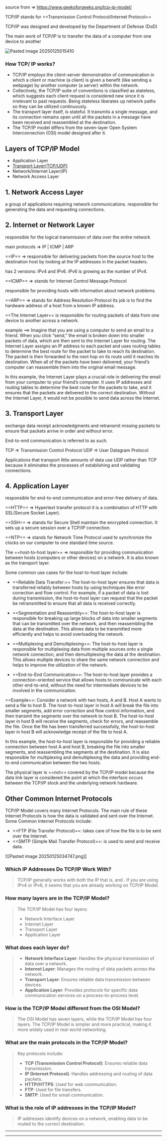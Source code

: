 
source from => https://www.geeksforgeeks.org/tcp-ip-model/

TCP/IP   stands for  ==Transmission Control Protocol/Internet Protocol==

TCP/IP was designed and developed by the Department of Defense (DoD)

The main work of TCP/IP is to transfer the data of a computer from one device to another

![Pasted image 20250125015410](https://github.com/user-attachments/assets/7bee9e0d-5750-4933-be64-406a386c6684)



### How TCP/ IP works?

- TCP/IP employs the client-server demonstration of communication in which a client or machine (a client) is given a benefit (like sending a webpage) by another computer (a server) within the network.
- Collectively, the TCP/IP suite of conventions is classified as stateless, which suggests each client request is considered new since it is irrelevant to past requests. Being stateless liberates up network paths so they can be utilized continuously.
- The transport layer itself, is stateful. It transmits a single message, and its connection remains open until all the packets in a message have been received and reassembled at the destination.
- The TCP/IP model differs from the seven-layer Open System Interconnection (OSI) model designed after it.

## Layers of TCP/IP Model

- Application Layer
- [Transport Layer(TCP/UDP)](https://www.geeksforgeeks.org/tcp-and-udp-in-transport-layer)
- Network/Internet Layer(IP)
- Network Access Layer


## 1. Network Access Layer

a group of applications requiring network communications.
responsible for generating the data and requesting connections.

## 2. Internet or Network Layer

responsible for the logical transmission of data over the entire network

main protocols => IP |  ICMP | ARP

==IP== => responsible for delivering packets from the source host to the destination host by looking at the IP addresses in the packet headers.

has 2 versions: IPv4 and IPv6.
IPv6 is growing as the number of IPv4.

==ICMP== => stands for Internet Control Message Protocol

responsible for providing hosts with information about network problems.

==ARP== => stands for Address Resolution Protocol
Its job is to find the hardware address of a host from a known IP address.


==The Internet Layer== is responsible for routing packets of data from one device to another across a network.


example ==> Imagine that you are using a computer to send an email to a friend. When you click “send,” the email is broken down into smaller packets of data, which are then sent to the Internet Layer for routing. The Internet Layer assigns an IP address to each packet and uses routing tables to determine the best route for the packet to take to reach its destination. The packet is then forwarded to the next hop on its route until it reaches its destination. When all of the packets have been delivered, your friend’s computer can reassemble them into the original email message.

In this example, the Internet Layer plays a crucial role in delivering the email from your computer to your friend’s computer. It uses IP addresses and routing tables to determine the best route for the packets to take, and it ensures that the packets are delivered to the correct destination. Without the Internet Layer, it would not be possible to send data across the Internet.


## 3. Transport Layer

exchange data receipt acknowledgments and retransmit missing packets to ensure that packets arrive in order and without error.

End-to-end communication is referred to as such.

TCP => Transmission Control Protocol
UDP => User Datagram Protocol

Applications that transport little amounts of data use UDP rather than TCP because it eliminates the processes of establishing and validating connections.


## 4. Application Layer

responsible for end-to-end communication and error-free delivery of data.

==HTTP== => Hypertext transfer protocol
 it is a combination of HTTP with SSL(Secure Socket Layer). 

==SSH== => stands for Secure Shell
maintain the encrypted connection. It sets up a secure session over a TCP/IP connection.

==NTP== => stands for Network Time Protocol
used to synchronize the clocks on our computer to one standard time source.


The ==host-to-host layer==  => responsible for providing communication between hosts (computers or other devices) on a network.
It is also known as the transport layer.

Some common use cases for the host-to-host layer include:

- ==Reliable Data Transfer:== The host-to-host layer ensures that data is transferred reliably between hosts by using techniques like error correction and flow control. For example, if a packet of data is lost during transmission, the host-to-host layer can request that the packet be retransmitted to ensure that all data is received correctly.

- ==Segmentation and Reassembly==: The host-to-host layer is responsible for breaking up large blocks of data into smaller segments that can be transmitted over the network, and then reassembling the data at the destination. This allows data to be transmitted more efficiently and helps to avoid overloading the network.

- ==Multiplexing and Demultiplexing==: The host-to-host layer is responsible for multiplexing data from multiple sources onto a single network connection, and then demultiplexing the data at the destination. This allows multiple devices to share the same network connection and helps to improve the utilization of the network.

- ==End-to-End Communication==: The host-to-host layer provides a connection-oriented service that allows hosts to communicate with each other end-to-end, without the need for intermediate devices to be involved in the communication.

==Example==: Consider a network with two hosts, A and B. Host A wants to send a file to host B. The host-to-host layer in host A will break the file into smaller segments, add error correction and flow control information, and then transmit the segments over the network to host B. The host-to-host layer in host B will receive the segments, check for errors, and reassemble the file. Once the file has been transferred successfully, the host-to-host layer in host B will acknowledge receipt of the file to host A.

In this example, the host-to-host layer is responsible for providing a reliable connection between host A and host B, breaking the file into smaller segments, and reassembling the segments at the destination. It is also responsible for multiplexing and demultiplexing the data and providing end-to-end communication between the two hosts.


The physical layer is ==not== covered by the TCP/IP model because the data link layer is considered the point at which the interface occurs between the TCP/IP stock and the underlying network hardware.


## Other Common Internet Protocols

TCP/IP Model covers many Internet Protocols. The main rule of these Internet Protocols is how the data is validated and sent over the Internet. Some Common Internet Protocols include:

- ==FTP (File Transfer Protocol)==:  takes care of how the file is to be sent over the Internet.
- ==SMTP (Simple Mail Transfer Protocol)==:  is used to send and receive data.


![[Pasted image 20250125034747.png]]



### Which IP Addresses Do TCP/IP Work With?

> TCP/IP generally works with both the IP that is, and .
>  If you are using IPv4 or IPv6, it seems that you are already working on TCP/IP Model.

### How many layers are in the TCP/IP Model?

> The TCP/IP Model has four layers:
> 
> - Network Interface Layer
> - Internet Layer
> - Transport Layer
> - Application Layer

### What does each layer do?

> - ****Network Interface Layer****: Handles the physical transmission of data over a network.
> - ****Internet Layer****: Manages the routing of data packets across the network.
> - ****Transport Layer****: Ensures reliable data transmission between devices.
> - ****Application Layer****: Provides protocols for specific data communication services on a process-to-process level.

### How is the TCP/IP Model different from the OSI Model?

> The OSI Model has seven layers, while the TCP/IP Model has four layers. The TCP/IP Model is simpler and more practical, making it more widely used in real-world networking.

### What are the main protocols in the TCP/IP Model?

> Key protocols include:
> 
> - ****TCP (Transmission Control Protocol)****: Ensures reliable data transmission.
> - ****IP (Internet Protocol)****: Handles addressing and routing of data packets.
> - ****HTTP/HTTPS****: Used for web communication.
> - ****FTP****: Used for file transfers.
> - ****SMTP****: Used for email communication.

### What is the role of IP addresses in the TCP/IP Model?

> IP addresses identify devices on a network, enabling data to be routed to the correct destination.


----
---

